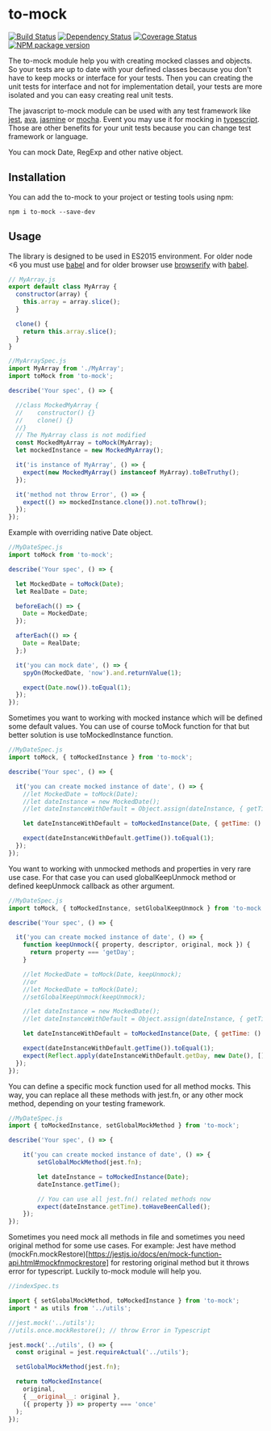 # to-mock

[![Build Status](https://travis-ci.org/mjancarik/to-mock.svg?branch=master)](https://travis-ci.org/mjancarik/to-mock) [![Dependency Status](https://david-dm.org/mjancarik/to-mock.svg)](https://david-dm.org/mjancarik/to-mock) [![Coverage Status](https://coveralls.io/repos/github/mjancarik/to-mock/badge.svg?branch=master)](https://coveralls.io/github/mjancarik/to-mock?branch=master)
[![NPM package version](https://img.shields.io/npm/v/to-mock/latest.svg)](https://www.npmjs.com/package/to-mock)

The to-mock module help you with creating mocked classes and objects. So your tests are up to date with your defined classes because you don't have to keep mocks or interface for your tests. Then you can creating the unit tests for interface and not for implementation detail, your tests are more isolated and you can easy creating real unit tests.

The javascript to-mock module can be used with any test framework like [jest](https://facebook.github.io/jest/), [ava](https://github.com/avajs/ava), [jasmine](https://jasmine.github.io/) or [mocha](https://mochajs.org/). Event you may use it for mocking in [typescript](https://www.typescriptlang.org/). Those are other benefits for your unit tests because you can change test framework or language.

You can mock Date, RegExp and other native object.

## Installation

You can add the to-mock to your project or testing tools using npm:

``` shell
npm i to-mock --save-dev
```

## Usage

The library is designed to be used in ES2015 environment. For older node <6 you must use [babel](https://babeljs.io/) and for older browser use [browserify](http://browserify.org/) with  [babel](https://babeljs.io/).

```javascript
// MyArray.js
export default class MyArray {
  constructor(array) {
    this.array = array.slice();
  }

  clone() {
    return this.array.slice();
  }
}

//MyArraySpec.js
import MyArray from './MyArray';
import toMock from 'to-mock';

describe('Your spec', () => {

  //class MockedMyArray {
  //	constructor() {}
  //	clone() {}
  //}
  // The MyArray class is not modified
  const MockedMyArray = toMock(MyArray);
  let mockedInstance = new MockedMyArray();

  it('is instance of MyArray', () => {
    expect(new MockedMyArray() instanceof MyArray).toBeTruthy();
  });

  it('method not throw Error', () => {
    expect(() => mockedInstance.clone()).not.toThrow();
  });
});
```

Example with overriding native Date object.

```javascript
//MyDateSpec.js
import toMock from 'to-mock';

describe('Your spec', () => {

  let MockedDate = toMock(Date);
  let RealDate = Date;

  beforeEach(() => {
    Date = MockedDate;
  });

  afterEach(() => {
    Date = RealDate;
  };)

  it('you can mock date', () => {
    spyOn(MockedDate, 'now').and.returnValue(1);

    expect(Date.now()).toEqual(1);
  });
});

```

Sometimes you want to working with mocked instance which will be defined some default values. You can use of course toMock function for that but better solution is use toMockedInstance function.

```javascript
//MyDateSpec.js
import toMock, { toMockedInstance } from 'to-mock';

describe('Your spec', () => {

  it('you can create mocked instance of date', () => {
    //let MockedDate = toMock(Date);
    //let dateInstance = new MockedDate();
    //let dateInstanceWithDefault = Object.assign(dateInstance, { getTime: () => 1 });

    let dateInstanceWithDefault = toMockedInstance(Date, { getTime: () => 1 });

    expect(dateInstanceWithDefault.getTime()).toEqual(1);
  });
});

```

You want to working with unmocked methods and properties in very rare use case. For that case you can used globalKeepUnmock method or defined keepUnmock callback as other argument.

```javascript
//MyDateSpec.js
import toMock, { toMockedInstance, setGlobalKeepUnmock } from 'to-mock';

describe('Your spec', () => {

  it('you can create mocked instance of date', () => {
    function keepUnmock({ property, descriptor, original, mock }) {
      return property === 'getDay';
    }

    //let MockedDate = toMock(Date, keepUnmock);
    //or    
    //let MockedDate = toMock(Date);
    //setGlobalKeepUnmock(keepUnmock);

    //let dateInstance = new MockedDate();
    //let dateInstanceWithDefault = Object.assign(dateInstance, { getTime: () => 1 });

    let dateInstanceWithDefault = toMockedInstance(Date, { getTime: () => 1 }, keepUnmock);

    expect(dateInstanceWithDefault.getTime()).toEqual(1);
    expect(Reflect.apply(dateInstanceWithDefault.getDay, new Date(), []) === new Date().getDay()).toEqual(true);
  });
});

```

You can define a specific mock function used for all method mocks. This way, you can replace all these methods with jest.fn, or any other mock method, depending on your testing framework.

```javascript
//MyDateSpec.js
import { toMockedInstance, setGlobalMockMethod } from 'to-mock';

describe('Your spec', () => {

    it('you can create mocked instance of date', () => {
        setGlobalMockMethod(jest.fn);

        let dateInstance = toMockedInstance(Date);
        dateInstance.getTime();

        // You can use all jest.fn() related methods now
        expect(dateInstance.getTime).toHaveBeenCalled();
    });
});

```

Sometimes you need mock all methods in file and sometimes you need original method for some use cases. For example: Jest have method (mockFn.mockRestore)[https://jestjs.io/docs/en/mock-function-api.html#mockfnmockrestore] for restoring original method but it throws error for typescript. Luckily to-mock module will help you.

```javascript
//indexSpec.ts

import { setGlobalMockMethod, toMockedInstance } from 'to-mock';
import * as utils from '../utils';

//jest.mock('../utils');
//utils.once.mockRestore(); // throw Error in Typescript

jest.mock('../utils', () => {
  const original = jest.requireActual('../utils');

  setGlobalMockMethod(jest.fn);

  return toMockedInstance(
    original,
    { __original__: original },
    ({ property }) => property === 'once'
  );
});
```

